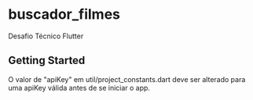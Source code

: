 # buscador_filmes

Desafio Técnico Flutter

## Getting Started

O valor de "apiKey" em util/project_constants.dart deve ser alterado para uma apiKey válida antes de se iniciar o app.
